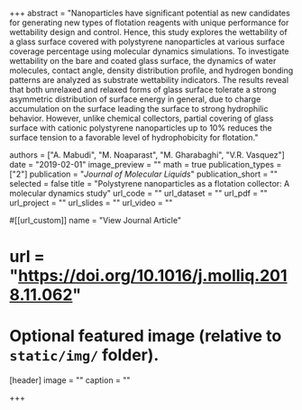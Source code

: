 +++
abstract = "Nanoparticles have significant potential as new candidates for generating new types of flotation reagents with unique performance for wettability design and control. Hence, this study explores the wettability of a glass surface covered with polystyrene nanoparticles at various surface coverage percentage using molecular dynamics simulations. To investigate wettability on the bare and coated glass surface, the dynamics of water molecules, contact angle, density distribution profile, and hydrogen bonding patterns are analyzed as substrate wettability indicators. The results reveal that both unrelaxed and relaxed forms of glass surface tolerate a strong asymmetric distribution of surface energy in general, due to charge accumulation on the surface leading the surface to strong hydrophilic behavior. However, unlike chemical collectors, partial covering of glass surface with cationic polystyrene nanoparticles up to 10% reduces the surface tension to a favorable level of hydrophobicity for flotation."

authors = ["A. Mabudi", "M. Noaparast", "M. Gharabaghi", "V.R. Vasquez"]
date = "2019-02-01"
image_preview = ""
math = true
publication_types = ["2"]
publication = "*Journal of Molecular Liquids*"
publication_short = ""
selected = false
title = "Polystyrene nanoparticles as a flotation collector: A molecular dynamics study"
url_code = ""
url_dataset = ""
url_pdf = ""
url_project = ""
url_slides = ""
url_video = ""

#[[url_custom]]
name = "View Journal Article"
# url = "https://doi.org/10.1016/j.molliq.2018.11.062"

# Optional featured image (relative to `static/img/` folder).
[header]
image = ""
caption = ""

+++
